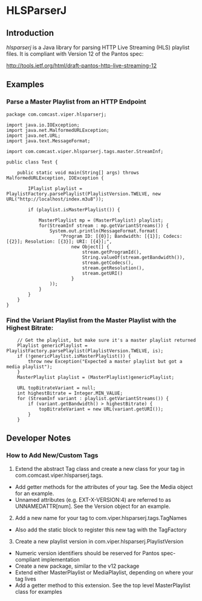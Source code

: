 
# HLSParserJ

## Introduction
*hlsparserj* is a Java library for parsing HTTP Live Streaming (HLS) playlist files. It is compliant with Version 12 of the Pantos spec:

http://tools.ietf.org/html/draft-pantos-http-live-streaming-12 


## Examples

### Parse a Master Playlist from an HTTP Endpoint

```
package com.comcast.viper.hlsparserj;

import java.io.IOException;
import java.net.MalformedURLException;
import java.net.URL;
import java.text.MessageFormat;

import com.comcast.viper.hlsparserj.tags.master.StreamInf;

public class Test {

    public static void main(String[] args) throws MalformedURLException, IOException {

        IPlaylist playlist = PlaylistFactory.parsePlaylist(PlaylistVersion.TWELVE, new URL("http://localhost/index.m3u8"));

        if (playlist.isMasterPlaylist()) {

            MasterPlaylist mp = (MasterPlaylist) playlist;
            for(StreamInf stream : mp.getVariantStreams()) {
                System.out.println(MessageFormat.format(
                    "Program ID: [{0}]; Bandwidth: [{1}]; Codecs: [{2}]; Resolution: [{3}]; URI: [{4}];",
                        new Object[] {
                            stream.getProgramId(),
                            String.valueOf(stream.getBandwidth()),
                            stream.getCodecs(),
                            stream.getResolution(),
                            stream.getURI()
                        }
                ));
            }
        }
    }
}
```

### Find the Variant Playlist from the Master Playlist with the Highest Bitrate:

```
    // Get the playlist, but make sure it's a master playlist returned
    Playlist genericPlaylist = PlaylistFactory.parsePlaylist(PlaylistVersion.TWELVE, is);
    if (!genericPlaylist.isMasterPlaylist()) {
	    throw new Exception("Expected a master playlist but got a media playlist");
    }
    MasterPlaylist playlist = (MasterPlaylist)genericPlaylist;

    URL topBitrateVariant = null;
    int highestBitrate = Integer.MIN_VALUE;
    for (StreamInf variant : playlist.getVariantStreams()) {
    	if (variant.getBandwidth() > highestBitrate) {
    		topBitrateVariant = new URL(variant.getURI());
    	}
    }
```

## Developer Notes

### How to Add New/Custom Tags

1. Extend the abstract Tag class and create a new class for your tag in com.comcast.viper.hlsparserj.tags. 
  * Add getter methods for the attributes of your tag. See the Media object for an example.
  * Unnamed attributes (e.g. EXT-X-VERSION:4) are referred to as UNNAMEDATTR[num]. See the Version object for an example.
2. Add a new name for your tag to com.viper.hlsparserj.tags.TagNames
  * Also add the static block to register this new tag with the TagFactory
3. Create a new playlist version in com.viper.hlsparserj.PlaylistVersion
  * Numeric version identifiers should be reserved for Pantos spec-compliant implementation
  * Create a new package, similar to the v12 package
  * Extend either MasterPlaylist or MediaPlaylist, depending on where your tag lives
  * Add a getter method to this extension. See the top level MasterPlaylist class for examples
